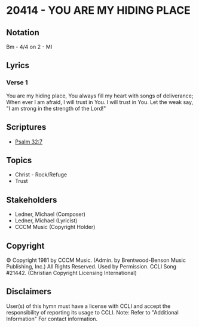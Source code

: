 # 20414 - YOU ARE MY HIDING PLACE

## Notation

Bm - 4/4 on 2 - MI

## Lyrics

### Verse 1

You are my hiding place, You always fill my heart with songs of deliverance; When ever I am afraid, I will trust in You. I will trust in You. Let the weak say, "I am strong in the strength of the Lord!"


## Scriptures

- [Psalm 32:7](https://www.biblegateway.com/passage/?search=Psalm%2032%3A7)

## Topics

- Christ - Rock/Refuge
- Trust

## Stakeholders

- Ledner, Michael (Composer)
- Ledner, Michael (Lyricist)
- CCCM Music (Copyright Holder)

## Copyright

© Copyright 1981 by CCCM Music. (Admin. by Brentwood-Benson Music Publishing, Inc.) All Rights Reserved. Used by Permission. CCLI Song #21442.
(Christian Copyright Licensing International)

## Disclaimers

User(s) of this hymn must have a license with CCLI and accept the responsibility of reporting its usage to CCLI.
Note: Refer to "Additional Information" For contact information.


